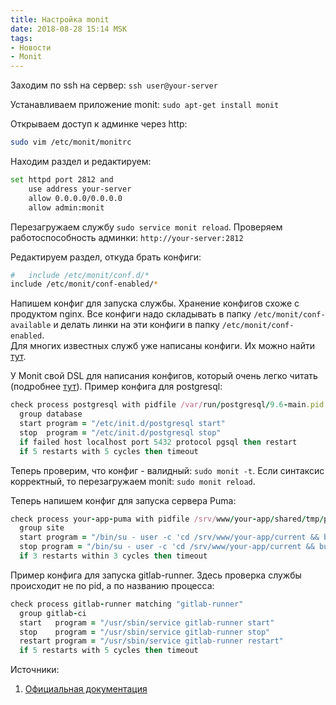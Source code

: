 ```yaml
---
title: Настройка monit
date: 2018-08-28 15:14 MSK
tags:
- Новости
- Monit
---
```


Заходим по ssh на сервер: `ssh user@your-server`

Устанавливаем приложение monit: `sudo apt-get install monit`

Открываем доступ к админке через http:

``` bash
sudo vim /etc/monit/monitrc
```

Находим раздел и редактируем:

``` bash
set httpd port 2812 and
    use address your-server
    allow 0.0.0.0/0.0.0.0
    allow admin:monit
```

Перезагружаем службу `sudo service monit reload`. Проверяем работоспособность админки: `http://your-server:2812`

<!-- excerpt-end -->

Редактируем раздел, откуда брать конфиги:

``` bash
#   include /etc/monit/conf.d/*
include /etc/monit/conf-enabled/*
```

Напишем конфиг для запуска службы. Хранение конфигов схоже с продуктом nginx.
Все конфиги  надо складывать в папку `/etc/monit/conf-available` и делать линки на эти конфиги в папку `/etc/monit/conf-enabled`.  
Для многих известных служб уже написаны конфиги. Их можно найти [тут](https://mmonit.com/wiki/Monit/ConfigurationExamples).

У Monit свой DSL для написания конфигов, который очень легко читать (подробнее [тут](https://mmonit.com/monit/documentation/monit.html#GENERAL-SYNTAX)). Пример конфига для postgresql:

``` ruby
check process postgresql with pidfile /var/run/postgresql/9.6-main.pid
  group database
  start program = "/etc/init.d/postgresql start"
  stop  program = "/etc/init.d/postgresql stop"
  if failed host localhost port 5432 protocol pgsql then restart
  if 5 restarts with 5 cycles then timeout
```

Теперь проверим, что конфиг - валидный: `sudo monit -t`.
Если синтаксис корректный, то перезагружаем monit: `sudo monit reload`.

Теперь напишем конфиг для запуска сервера Puma:

``` ruby
check process your-app-puma with pidfile /srv/www/your-app/shared/tmp/pids/puma.pid
  group site
  start program = "/bin/su - user -c 'cd /srv/www/your-app/current && bundle exec pumactl -F /srv/www/your-app/shared/puma.rb start'" with timeout 10 seconds
  stop program = "/bin/su - user -c 'cd /srv/www/your-app/current && bundle exec pumactl -F /srv/www/your-app/shared/puma.rb stop'" with timeout 10 seconds
  if 3 restarts within 3 cycles then timeout
```

Пример конфига для запуска gitlab-runner. Здесь проверка службы происходит не по pid, а по названию процесса:

``` ruby
check process gitlab-runner matching "gitlab-runner"
  group gitlab-ci
  start   program = "/usr/sbin/service gitlab-runner start"
  stop    program = "/usr/sbin/service gitlab-runner stop"
  restart program = "/usr/sbin/service gitlab-runner restart"
  if 5 restarts with 5 cycles then timeout
```

Источники:

1. [Официальная документация](https://mmonit.com/monit/documentation/monit.html)
